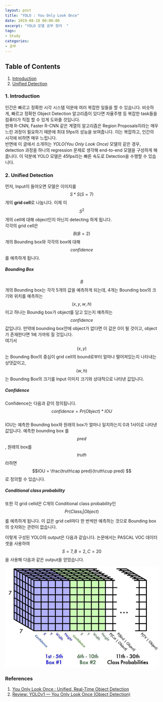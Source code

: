 ```yaml
---
layout: post
title: "YOLO : You Only Look Once"
date: 2019-08-18 00:00:00
excerpt: "YOLO 모델 공부 정리  "  
tags:
- Study
categories:
- 공부
---
```

## Table of Contents 
1. [Introduction](#intro)
2. [Unified Detection](#uni)

### 1. Introduction<a name="intro"></a>
인간은 빠르고 정확한 시각 시스템 덕분에 여러 복잡한 일들을 할 수 있습니다. 비슷하게, 빠르고 정확한 Object Detection 알고리즘이 있다면 자율주행 등 복잡한 task들을 컴퓨터가 직접 할 수 있게 도와줄 것입니다.  
현재 R-CNN, Faster R-CNN 같은 계열의 알고리즘은 Region Proposals이라는 매우 느린 과정이 필요하기 때문에 최대 5fps의 성능을 보여줍니다. 이는 복잡하고, 인간의 시각에 비하면 매우 느립니다.  
반면에 이 글에서 소개하는 *YOLO(You Only Look Once)* 모델의 같은 경우, detection 과정을 하나의 regression 문제로 생각해 end-to-end 모델을 구성하게 해 줍니다. 이 덕분에 YOLO 모델은 45fps라는 빠른 속도로 Detection을 수행할 수 있습니다.
  
### 2. Unified Detection<a name="uni"></a>
먼저, Input이 들어오면 모델은 이미지를 $$ S * S (S=7)$$ 개의 **grid cell**로 나눕니다. 이제 이 $$ S^2 $$ 개의 cell에 대해 object인지 아닌지 detecting 하게 됩니다.  
각각의 grid cell은 $$B (B=2)$$개의 Bounding box와 각각의 box에 대해 $$confidence$$를 예측하게 됩니다.

##### Bounding Box
$$ B $$ 개의 Bounding box는 각각 5개의 값을 예측하게 되는데, 4개는 Bounding box의 크기와 위치를 예측하는 $$(x,y,w,h)$$ 이고 하나는 Boundig box가 object를 담고 있는지 예측하는 $$confidence$$ 값입니다.  만약에 bounding box안에 object가 없다면 이 값은 0이 될 것이고, object가 존재한다면 1에 가까워 질 것입니다.  
여기서 $$(x,y)$$는 Bounding Box의 중심이 grid cell의 bound로부터 얼마나 떨어져있는지 나타내는 상댓값이고, $$(w,h)$$는 Bounding Box의 크기를 Input 이미지 크기와 상대적으로 나타낸 값입니다. 
##### Confidence
Confidence는 다음과 같이 정의됩니다.  
$$ confidence = Pr(Object) * IOU $$  
IOU는 예측한 Bounding box와 원래의 box가 얼마나 일치하는지 0과 1사이로 나타낸 값입니다. 예측한 bounding box 를 $$pred$$, 원래의 box를 $$truth$$라하면 $$IOU = \frac{truth\cap pred}{truth\cup pred} $$ 로 정의할 수 있습니다.
##### Conditional class probability
또한 각 grid celld은 C개의 Conditional class probability인 $$Pr(Class_{i}|Object)$$를 예측하게 됩니다. 이 값은 grid cell마다 한 번씩만 예측하는 것으로 Bounding box의 숫자와는 관련이 없습니다.  
  
이렇게 구성된 YOLO의 output은 다음과 같습니다. 논문에서는 PASCAL VOC 데이터셋을 사용하여 $$S=7, B=2, C=20 $$을 사용해 다음과 같은 output을 얻었습니다.

![model](https://github.com/dghg/dghg.github.io/blob/master/_posts/img/1-yolo.png?raw=true) 

### References
1. [You Only Look Once : Unified, Real-Time Object Detection](https://arxiv.org/abs/1506.02640)  
2. [Review: YOLOv1 — You Only Look Once (Object Detection)](https://towardsdatascience.com/yolov1-you-only-look-once-object-detection-e1f3ffec8a89)